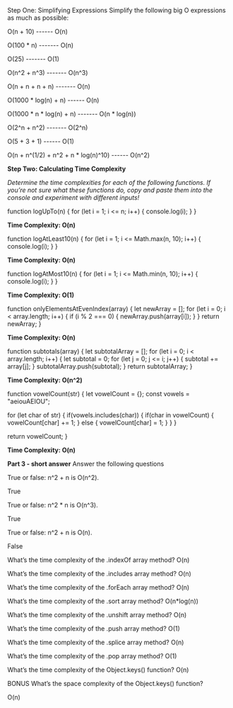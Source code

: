 Step One: Simplifying Expressions Simplify the following big O expressions as much as possible:

O(n + 10) ------ O(n)

O(100 * n) ------- O(n)

O(25) ------- O(1)

O(n^2 + n^3) ------- O(n^3)

O(n + n + n + n) ------- O(n)

O(1000 * log(n) + n) ------ O(n)

O(1000 * n * log(n) + n) ------- O(n * log(n))

O(2^n + n^2) ------- O(2^n)

O(5 + 3 + 1) ------ O(1)

O(n + n^(1/2) + n^2 + n * log(n)^10) ------ O(n^2)



**Step Two: Calculating Time Complexity**

*Determine the time complexities for each of the following functions. If you’re not sure what these functions do, copy and paste them into the console and experiment with different inputs!*

function logUpTo(n) { for (let i = 1; i <= n; i++) { console.log(i); } }

**Time Complexity: O(n)**

function logAtLeast10(n) { for (let i = 1; i <= Math.max(n, 10); i++) { console.log(i); } }

**Time Complexity: O(n)**

function logAtMost10(n) { for (let i = 1; i <= Math.min(n, 10); i++) { console.log(i); } }

**Time Complexity: O(1)**

function onlyElementsAtEvenIndex(array) { let newArray = []; for (let i = 0; i < array.length; i++) { if (i % 2 === 0) { newArray.push(array[i]); } } return newArray; }

**Time Complexity: O(n)**

function subtotals(array) { let subtotalArray = []; for (let i = 0; i < array.length; i++) { let subtotal = 0; for (let j = 0; j <= i; j++) { subtotal += array[j]; } subtotalArray.push(subtotal); } return subtotalArray; }

**Time Complexity: O(n^2)**


function vowelCount(str) { let vowelCount = {}; const vowels = "aeiouAEIOU";

for (let char of str) { if(vowels.includes(char)) { if(char in vowelCount) { vowelCount[char] += 1; } else { vowelCount[char] = 1; } } }

return vowelCount; }

**Time Complexity: O(n)**



**Part 3 - short answer**
Answer the following questions

True or false: n^2 + n is O(n^2). 

True

True or false: n^2 * n is O(n^3). 

True

True or false: n^2 + n is O(n). 

False


What’s the time complexity of the .indexOf array method?
O(n)

What’s the time complexity of the .includes array method?
O(n)

What’s the time complexity of the .forEach array method?
O(n)

What’s the time complexity of the .sort array method?
O(n*log(n))

What’s the time complexity of the .unshift array method?
O(n)

What’s the time complexity of the .push array method?
O(1)

What’s the time complexity of the .splice array method?
O(n)

What’s the time complexity of the .pop array method?
O(1)

What’s the time complexity of the Object.keys() function?
O(n)

BONUS
What’s the space complexity of the Object.keys() function?

O(n)
